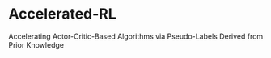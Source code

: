 # Accelerated-RL
Accelerating Actor-Critic-Based Algorithms via Pseudo-Labels Derived from Prior Knowledge
